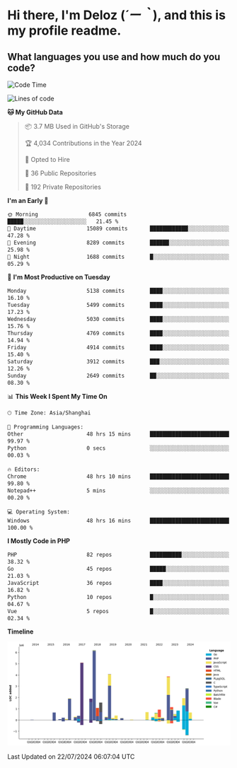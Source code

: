 # **Hi there, I'm Deloz (*´ー｀*), and this is my profile readme.**

## **What languages you use and how much do you code?**

<!--START_SECTION:waka-->
![Code Time](http://img.shields.io/badge/Code%20Time-4%2C466%20hrs%2034%20mins-blue)

![Lines of code](https://img.shields.io/badge/From%20Hello%20World%20I%27ve%20Written-38.9%20million%20lines%20of%20code-blue)

**🐱 My GitHub Data** 

> 📦 3.7 MB Used in GitHub's Storage 
 > 
> 🏆 4,034 Contributions in the Year 2024
 > 
> 💼 Opted to Hire
 > 
> 📜 36 Public Repositories 
 > 
> 🔑 192 Private Repositories 
 > 
**I'm an Early 🐤** 

```text
🌞 Morning                6845 commits        █████░░░░░░░░░░░░░░░░░░░░   21.45 % 
🌆 Daytime                15089 commits       ████████████░░░░░░░░░░░░░   47.28 % 
🌃 Evening                8289 commits        ██████░░░░░░░░░░░░░░░░░░░   25.98 % 
🌙 Night                  1688 commits        █░░░░░░░░░░░░░░░░░░░░░░░░   05.29 % 
```
📅 **I'm Most Productive on Tuesday** 

```text
Monday                   5138 commits        ████░░░░░░░░░░░░░░░░░░░░░   16.10 % 
Tuesday                  5499 commits        ████░░░░░░░░░░░░░░░░░░░░░   17.23 % 
Wednesday                5030 commits        ████░░░░░░░░░░░░░░░░░░░░░   15.76 % 
Thursday                 4769 commits        ████░░░░░░░░░░░░░░░░░░░░░   14.94 % 
Friday                   4914 commits        ████░░░░░░░░░░░░░░░░░░░░░   15.40 % 
Saturday                 3912 commits        ███░░░░░░░░░░░░░░░░░░░░░░   12.26 % 
Sunday                   2649 commits        ██░░░░░░░░░░░░░░░░░░░░░░░   08.30 % 
```


📊 **This Week I Spent My Time On** 

```text
🕑︎ Time Zone: Asia/Shanghai

💬 Programming Languages: 
Other                    48 hrs 15 mins      █████████████████████████   99.97 % 
Python                   0 secs              ░░░░░░░░░░░░░░░░░░░░░░░░░   00.03 % 

🔥 Editors: 
Chrome                   48 hrs 10 mins      █████████████████████████   99.80 % 
Notepad++                5 mins              ░░░░░░░░░░░░░░░░░░░░░░░░░   00.20 % 

💻 Operating System: 
Windows                  48 hrs 16 mins      █████████████████████████   100.00 % 
```

**I Mostly Code in PHP** 

```text
PHP                      82 repos            ██████████░░░░░░░░░░░░░░░   38.32 % 
Go                       45 repos            █████░░░░░░░░░░░░░░░░░░░░   21.03 % 
JavaScript               36 repos            ████░░░░░░░░░░░░░░░░░░░░░   16.82 % 
Python                   10 repos            █░░░░░░░░░░░░░░░░░░░░░░░░   04.67 % 
Vue                      5 repos             █░░░░░░░░░░░░░░░░░░░░░░░░   02.34 % 
```



**Timeline**

![Lines of Code chart](https://raw.githubusercontent.com/deloz/deloz/main/assets/bar_graph.png)


 Last Updated on 22/07/2024 06:07:04 UTC
<!--END_SECTION:waka-->
